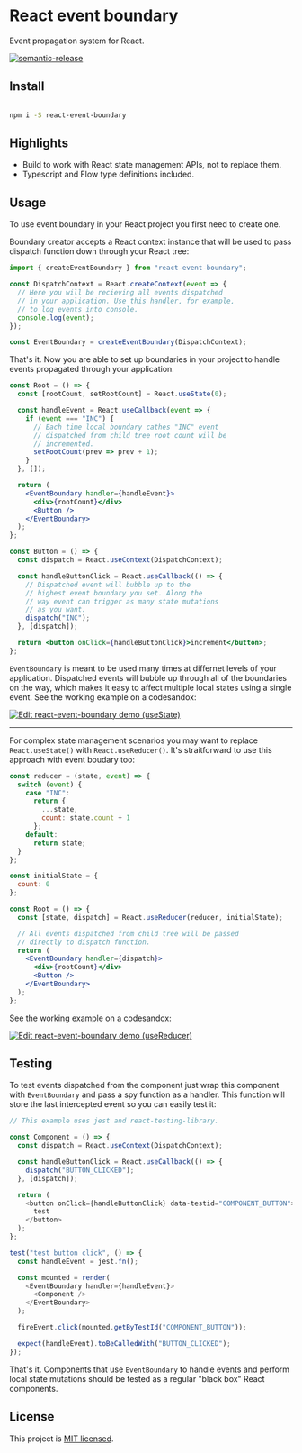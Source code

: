 # React event boundary

Event propagation system for React.

[![semantic-release](https://img.shields.io/badge/%20%20%F0%9F%93%A6%F0%9F%9A%80-semantic--release-e10079.svg)](https://github.com/semantic-release/semantic-release)

## Install

```bash

npm i -S react-event-boundary

```

## Highlights

- Build to work with React state management APIs, not to replace them.
- Typescript and Flow type definitions included.

## Usage

To use event boundary in your React project you first need to create one.

Boundary creator accepts a React context instance that will be used to pass dispatch function down through your React tree:

```javascript
import { createEventBoundary } from "react-event-boundary";

const DispatchContext = React.createContext(event => {
  // Here you will be recieving all events dispatched
  // in your application. Use this handler, for example,
  // to log events into console.
  console.log(event);
});

const EventBoundary = createEventBoundary(DispatchContext);
```

That's it. Now you are able to set up boundaries in your project to handle events propagated through your application.

```jsx
const Root = () => {
  const [rootCount, setRootCount] = React.useState(0);

  const handleEvent = React.useCallback(event => {
    if (event === "INC") {
      // Each time local boundary cathes "INC" event
      // dispatched from child tree root count will be
      // incremented.
      setRootCount(prev => prev + 1);
    }
  }, []);

  return (
    <EventBoundary handler={handleEvent}>
      <div>{rootCount}</div>
      <Button />
    </EventBoundary>
  );
};

const Button = () => {
  const dispatch = React.useContext(DispatchContext);

  const handleButtonClick = React.useCallback(() => {
    // Dispatched event will bubble up to the
    // highest event boundary you set. Along the
    // way event can trigger as many state mutations
    // as you want.
    dispatch("INC");
  }, [dispatch]);

  return <button onClick={handleButtonClick}>increment</button>;
};
```

`EventBoundary` is meant to be used many times at differnet levels of your application. Dispatched events will bubble up through all of the boundaries on the way, which makes it easy to affect multiple local states using a single event. See the working example on a codesandox:

[![Edit react-event-boundary demo (useState)](https://codesandbox.io/static/img/play-codesandbox.svg)](https://codesandbox.io/s/react-event-boundary-demo-usestate-qsiso?fontsize=14)

---

For complex state management scenarios you may want to replace `React.useState()` with `React.useReducer()`. It's straitforward to use this approach with event boudary too:

```jsx
const reducer = (state, event) => {
  switch (event) {
    case "INC":
      return {
        ...state,
        count: state.count + 1
      };
    default:
      return state;
  }
};

const initialState = {
  count: 0
};

const Root = () => {
  const [state, dispatch] = React.useReducer(reducer, initialState);

  // All events dispatched from child tree will be passed
  // directly to dispatch function.
  return (
    <EventBoundary handler={dispatch}>
      <div>{rootCount}</div>
      <Button />
    </EventBoundary>
  );
};
```

See the working example on a codesandox:

[![Edit react-event-boundary demo (useReducer)](https://codesandbox.io/static/img/play-codesandbox.svg)](https://codesandbox.io/s/react-event-boundary-demo-usereducer-pxrgr?fontsize=14)

## Testing

To test events dispatched from the component just wrap this component with `EventBoundary` and pass a spy function as a handler. This function will store the last intercepted event so you can easily test it:

```javascript
// This example uses jest and react-testing-library.

const Component = () => {
  const dispatch = React.useContext(DispatchContext);

  const handleButtonClick = React.useCallback(() => {
    dispatch("BUTTON_CLICKED");
  }, [dispatch]);

  return (
    <button onClick={handleButtonClick} data-testid="COMPONENT_BUTTON">
      test
    </button>
  );
};

test("test button click", () => {
  const handleEvent = jest.fn();

  const mounted = render(
    <EventBoundary handler={handleEvent}>
      <Component />
    </EventBoundary>
  );

  fireEvent.click(mounted.getByTestId("COMPONENT_BUTTON"));

  expect(handleEvent).toBeCalledWith("BUTTON_CLICKED");
});
```

That's it. Components that use `EventBoundary` to handle events and perform local state mutations should be tested as a regular "black box" React components.

## License

This project is [MIT licensed](./LICENSE).

